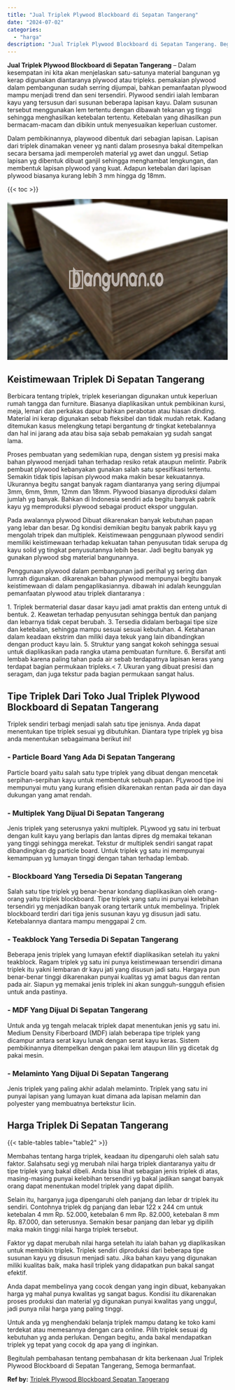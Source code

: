 ```yaml
---
title: "Jual Triplek Plywood Blockboard di Sepatan Tangerang"
date: "2024-07-02"
categories: 
  - "harga"
description: "Jual Triplek Plywood Blockboard di Sepatan Tangerang. Begitulah pembahasan tentang pembahasan dr kita berkenaan Jual Triplek Plywood Blockboard di Sepatan Ta..."
---
```


**Jual Triplek Plywood Blockboard di Sepatan Tangerang** – Dalam kesempatan ini kita akan menjelaskan satu-satunya material bangunan yg kerap digunakan diantaranya plywood atau tripleks. pemakaian plywood dalam pembangunan sudah serring dijumpai, bahkan pemanfaatan plywood mampu menjadi trend dan seni tersendiri. Plywood sendiri ialah lembaran kayu yang tersusun dari susunan beberapa lapisan kayu. Dalam susunan tersebut menggunakan lem tertentu dengan dibawah tekanan yg tinggi sehingga menghasilkan ketebalan tertentu. Ketebalan yang dihasilkan pun bermacam-macam dan dibikin untuk menyesuaikan keperluan customer.

Dalam pembikinannya, playwood dibentuk dari sebagian lapisan. Lapisan dari triplek dinamakan veneer yg nanti dalam prosesnya bakal ditempelkan secara bersama jadi memperoleh material yg awet dan unggul. Setiap lapisan yg dibentuk dibuat ganjil sehingga menghambat lengkungan, dan membentuk lapisan plywood yang kuat. Adapun ketebalan dari lapisan plywood biasanya kurang lebih 3 mm hingga dg 18mm.

{{< toc >}}

![Jual Triplek Plywood Blockboard di Sepatan Tangerang](/images/jual-triplek-murah-38.png)

## Keistimewaan Triplek Di Sepatan Tangerang

Berbicara tentang triplek, triplek keseriangan digunakan untuk keperluan rumah tangga dan furniture. Biasanya diaplikasikan untuk pembikinan kursi, meja, lemari dan perkakas dapur bahkan perabotan atau hiasan dinding. Material ini kerap digunakan sebab fleksibel dan tidak mudah retak. Kadang ditemukan kasus melengkung tetapi bergantung dr tingkat ketebalannya dan hal ini jarang ada atau bisa saja sebab pemakaian yg sudah sangat lama.

Proses pembuatan yang sedemikian rupa, dengan sistem yg presisi maka bahan plywood menjadi tahan terhadap resiko retak ataupun melintir. Pabrik pembuat plywood kebanyakan gunakan salah satu spesifikasi tertentu. Semakin tidak tipis lapisan plywood maka makin besar kekuatannya. Ukurannya begitu sangat banyak ragam diantaranya yang sering dijumpai 3mm, 6mm, 9mm, 12mm dan 18mm. Plywood biasanya diproduksi dalam jumlah yg banyak. Bahkan di Indonesia sendiri ada begitu banyak pabrik kayu yg memproduksi plywood sebagai product ekspor unggulan.

Pada awalannya plywood Dibuat dikarenakan banyak kebutuhan papan yang lebar dan besar. Dg kondisi demikian begitu banyak pabrik kayu yg mengolah tripek dan multiplek. Keistimewaan penggunaan plywood sendiri memiliki keistimewaan terhadap kekuatan tahan penyusutan tidak serupa dg kayu solid yg tingkat penyusutannya lebih besar. Jadi begitu banyak yg gunakan plywood sbg material bangunannya.

Penggunaan plywood dalam pembangunan jadi perihal yg sering dan lumrah digunakan. dikarenakan bahan plywood mempunyai begitu banyak keistimewaan di dalam pengaplikasiannya. dibawah ini adalah keunggulan pemanfaatan plywood atau triplek diantaranya :

1\. Triplek bermaterial dasar dasar kayu jadi amat praktis dan enteng untuk di bentuk. 2. Keawetan terhadap penyusutan sehingga bentuk dan panjang dan lebarnya tidak cepat berubah. 3. Tersedia didalam berbagai tipe size dan ketebalan, sehingga mampu sesuai sesuai kebutuhan. 4. Ketahanan dalam keadaan ekstrim dan miliki daya tekuk yang lain dibandingkan dengan product kayu lain. 5. Struktur yang sangat kokoh sehingga sesuai untuk diaplikasikan pada rangka utama pembuatan furniture. 6. Bersifat anti lembab karena paling tahan pada air sebab terdapatnya lapisan keras yang terdapat bagian permukaan tripleks.< 7. Ukuran yang dibuat presisi dan seragam, dan juga tekstur pada bagian permukaan sangat halus.

## Tipe Triplek Dari Toko Jual Triplek Plywood Blockboard di Sepatan Tangerang

Triplek sendiri terbagi menjadi salah satu tipe jenisnya. Anda dapat menentukan tipe triplek sesuai yg dibutuhkan. Diantara type triplek yg bisa anda menentukan sebagaimana berikut ini!

### \- Particle Board Yang Ada Di Sepatan Tangerang

Particle board yaitu salah satu type triplek yang dibuat dengan mencetak serpihan-serpihan kayu untuk membentuk sebuah papan. PLywood tipe ini mempunyai mutu yang kurang efisien dikarenakan rentan pada air dan daya dukungan yang amat rendah.

### \- Multiplek Yang Dijual Di Sepatan Tangerang

Jenis triplek yang seterusnya yakni multiplek. PLywood yg satu ini terbuat dengan kulit kayu yang berlapis dan lantas dipres dg memakai tekanan yang tinggi sehingga merekat. Tekstur dr multiplek sendiri sangat rapat dibandingkan dg particle board. Untuk triplek yg satu ini mempunyai kemampuan yg lumayan tinggi dengan tahan terhadap lembab.

### \- Blockboard Yang Tersedia Di Sepatan Tangerang

Salah satu tipe triplek yg benar-benar kondang diaplikasikan oleh orang-orang yaitu triplek blockboard. Tipe triplek yang satu ini punyai kelebihan tersendiri yg menjadikan banyak orang tertarik untuk membelinya. Triplek blockboard terdiri dari tiga jenis susunan kayu yg disusun jadi satu. Ketebalannya diantara mampu menggapai 2 cm.

### \- Teakblock Yang Tersedia Di Sepatan Tangerang

Beberapa jenis triplek yang lumayan efektif diaplikasikan setelah itu yakni teakblock. Ragam triplek yg satu ini punya keistimewaan tersendiri dimana triplek itu yakni lembaran dr kayu jati yang disusun jadi satu. Hargaya pun benar-benar tinggi dikarenakan punyai kualitas yg amat bagus dan rentan pada air. Siapun yg memakai jenis triplek ini akan sungguh-sungguh efisien untuk anda pastinya.

### \- MDF Yang Dijual Di Sepatan Tangerang

Untuk anda yg tengah melacak triplek dapat menentukan jenis yg satu ini. Medium Density Fiberboard (MDF) ialah beberapa tipe triplek yang dicampur antara serat kayu lunak dengan serat kayu keras. Sistem pembikinannya ditempelkan dengan pakai lem ataupun lilin yg dicetak dg pakai mesin.

### \- Melaminto Yang Dijual Di Sepatan Tangerang

Jenis triplek yang paling akhir adalah melaminto. Triplek yang satu ini punyai lapisan yang lumayan kuat dimana ada lapisan melamin dan polyester yang membuatnya bertekstur licin.

## Harga Triplek Di Sepatan Tangerang

{{< table-tables table="table2" >}}

Membahas tentang harga triplek, keadaan itu dipengaruhi oleh salah satu faktor. Salahsatu segi yg merubah nilai harga triplek diantaranya yaitu dr tipe triplek yang bakal dibeli. Anda bisa lihat sebagian jenis triplek di atas, masing-masing punyai kelebihan tersendiri yg bakal jadikan sangat banyak orang dapat menentukan model triplek yang dapat dipilih.

Selain itu, harganya juga dipengaruhi oleh panjang dan lebar dr triplek itu sendiri. Contohnya triplek dg panjang dan lebar 122 x 244 cm untuk ketebalan 4 mm Rp. 52.000, ketebalan 6 mm Rp. 82.000, ketebalan 8 mm Rp. 87.000, dan seterusnya. Semakin besar panjang dan lebar yg dipilih maka makin tinggi nilai harga triplek tersebut.

Faktor yg dapat merubah nilai harga setelah itu ialah bahan yg diaplikasikan untuk membikin triplek. Triplek sendiri diproduksi dari beberapa tipe susunan kayu yg disusun menjadi satu. Jika bahan kayu yang digunakan miliki kualitas baik, maka hasil triplek yang didapatkan pun bakal sangat efektif.

Anda dapat membelinya yang cocok dengan yang ingin dibuat, kebanyakan harga yg mahal punya kwalitas yg sangat bagus. Kondisi itu dikarenakan proses produksi dan material yg digunakan punyai kwalitas yang unggul, jadi punya nilai harga yang paling tinggi.

Untuk anda yg menghendaki belanja triplek mampu datang ke toko kami terdekat atau memesannya dengan cara online. Pilih triplek sesuai dg kebutuhan yg anda perlukan. Dengan begitu, anda bakal mendapatkan triplek yg tepat yang cocok dg apa yang di inginkan.

Begitulah pembahasan tentang pembahasan dr kita berkenaan Jual Triplek Plywood Blockboard di Sepatan Tangerang, Semoga bermanfaat.

**Ref by:** [Triplek Plywood Blockboard Sepatan Tangerang](https://id.wikipedia.org/wiki/Triplek)
